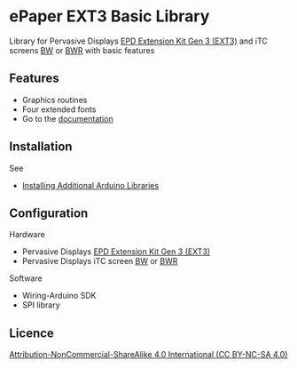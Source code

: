 # ePaper EXT3 Basic Library

Library for Pervasive Displays [EPD Extension Kit Gen 3 (EXT3)](https://www.pervasivedisplays.com/product/epd-extension-kit-gen-3-ext3/) and iTC screens [BW](https://www.pervasivedisplays.com/products/?_sft_etc_itc=itc&_sft_product_colour=black-white) or [BWR](https://www.pervasivedisplays.com/products/?_sft_etc_itc=itc&_sft_product_colour=black-white-red) with basic features

## Features

+ Graphics routines
+ Four extended fonts
+ Go to the [documentation](./docs/index/index.html)

## Installation

See 

+ [Installing Additional Arduino Libraries](https://www.arduino.cc/en/guide/libraries)

## Configuration

Hardware

* Pervasive Displays [EPD Extension Kit Gen 3 (EXT3)](https://www.pervasivedisplays.com/product/epd-extension-kit-gen-3-ext3/)
* Pervasive Displays iTC screen [BW](https://www.pervasivedisplays.com/products/?_sft_etc_itc=itc&_sft_product_colour=black-white) or [BWR](https://www.pervasivedisplays.com/products/?_sft_etc_itc=itc&_sft_product_colour=black-white-red)

Software

* Wiring-Arduino SDK
* SPI library


## Licence

[Attribution-NonCommercial-ShareAlike 4.0 International (CC BY-NC-SA 4.0)](./LICENSE.md)